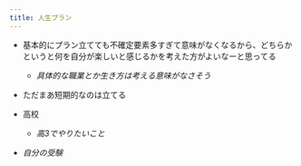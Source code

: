 ```yaml
---
title: 人生プラン
---
```


* 基本的にプラン立てても不確定要素多すぎて意味がなくなるから、どちらかというと何を自分が楽しいと感じるかを考えた方がよいなーと思ってる
  
  * *具体的な職業とか生き方は考える意味がなさそう*
* ただまあ短期的なのは立てる

* 高校
  
  * *高3でやりたいこと*
* *自分の受験*
